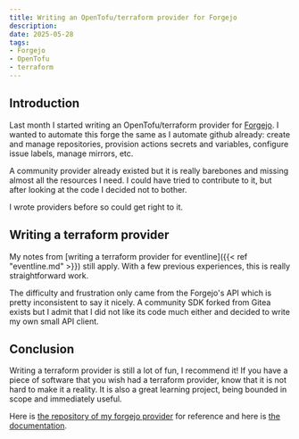 ```yaml
---
title: Writing an OpenTofu/terraform provider for Forgejo
description:
date: 2025-05-28
tags:
- Forgejo
- OpenTofu
- terraform
---
```


## Introduction

Last month I started writing an OpenTofu/terraform provider for
[Forgejo](https://forgejo.org/). I wanted to automate this forge the same as I
automate github already: create and manage repositories, provision actions
secrets and variables, configure issue labels, manage mirrors, etc.

A community provider already existed but it is really barebones and missing
almost all the resources I need. I could have tried to contribute to it, but
after looking at the code I decided not to bother.

I wrote providers before so could get right to it.

## Writing a terraform provider

My notes from [writing a terraform provider for eventline]({{< ref
"eventline.md" >}}) still apply. With a few previous experiences, this is really
straightforward work.

The difficulty and frustration only came from the Forgejo's API which is pretty
inconsistent to say it nicely. A community SDK forked from Gitea exists but I
admit that I did not like its code much either and decided to write my own small
API client.

## Conclusion

Writing a terraform provider is still a lot of fun, I recommend it! If you have
a piece of software that you wish had a terraform provider, know that it is not
hard to make it a reality. It is also a great learning project, being bounded in
scope and immediately useful.

Here is [the repository of my forgejo
provider](https://git.adyxax.org/adyxax/terraform-provider-forgejo/) for
reference and here is [the
documentation](https://registry.terraform.io/providers/adyxax/forgejo/latest/docs).
